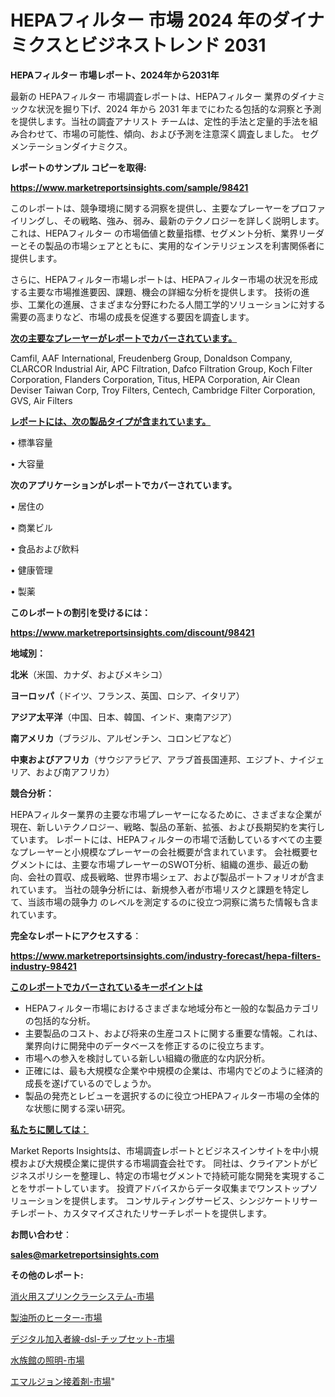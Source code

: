  # HEPAフィルター 市場 2024 年のダイナミクスとビジネストレンド 2031

<strong>HEPAフィルター 市場レポート、2024年から2031年</strong>

最新の HEPAフィルター 市場調査レポートは、HEPAフィルター 業界のダイナミックな状況を掘り下げ、2024 年から 2031 年までにわたる包括的な洞察と予測を提供します。当社の調査アナリスト チームは、定性的手法と定量的手法を組み合わせて、市場の可能性、傾向、および予測を注意深く調査しました。 セグメンテーションダイナミクス。



<strong>レポートのサンプル コピーを取得:</strong> <a href=https://www.marketreportsinsights.com/sample/98421>

<strong><u>https://www.marketreportsinsights.com/sample/98421</u></strong></a>

このレポートは、競争環境に関する洞察を提供し、主要なプレーヤーをプロファイリングし、その戦略、強み、弱み、最新のテクノロジーを詳しく説明します。 これは、HEPAフィルター の市場価値と数量指標、セグメント分析、業界リーダーとその製品の市場シェアとともに、実用的なインテリジェンスを利害関係者に提供します。

さらに、HEPAフィルター市場レポートは、HEPAフィルター市場の状況を形成する主要な市場推進要因、課題、機会の詳細な分析を提供します。 技術の進歩、工業化の進展、さまざまな分野にわたる人間工学的ソリューションに対する需要の高まりなど、市場の成長を促進する要因を調査します。



<strong><u>次の主要なプレーヤーがレポートでカバーされています。</u></strong>

Camfil, AAF International, Freudenberg Group, Donaldson Company, CLARCOR Industrial Air, APC Filtration, Dafco Filtration Group, Koch Filter Corporation, Flanders Corporation, Titus, HEPA Corporation, Air Clean Deviser Taiwan Corp, Troy Filters, Centech, Cambridge Filter Corporation, GVS, Air Filters



<strong><u><b>レポートには、次の製品タイプが含まれています。</b></u></strong>

• 標準容量

• 大容量



<strong><b>次のアプリケーションがレポートでカバーされています。</b></strong>

• 居住の

• 商業ビル

• 食品および飲料

• 健康管理

• 製薬



<strong><b>このレポートの割引を受けるには：</b></strong><a href=https://www.marketreportsinsights.com/discount/98421>

<strong><u>https://www.marketreportsinsights.com/discount/98421</u></strong></a>



<strong>地域別：</strong>



<strong>北米</strong>（米国、カナダ、およびメキシコ）



<strong>ヨーロッパ</strong>（ドイツ、フランス、英国、ロシア、イタリア）



<strong>アジア太平洋</strong>（中国、日本、韓国、インド、東南アジア）



<strong>南アメリカ</strong>（ブラジル、アルゼンチン、コロンビアなど）



<strong>中東およびアフリカ</strong>（サウジアラビア、アラブ首長国連邦、エジプト、ナイジェリア、および南アフリカ）



<strong>競合分析：</strong>

HEPAフィルター業界の主要な市場プレーヤーになるために、さまざまな企業が現在、新しいテクノロジー、戦略、製品の革新、拡張、および長期契約を実行しています。 レポートには、HEPAフィルターの市場で活動しているすべての主要なプレーヤーと小規模なプレーヤーの会社概要が含まれています。 会社概要セグメントには、主要な市場プレーヤーのSWOT分析、組織の進歩、最近の動向、会社の買収、成長戦略、世界市場シェア、および製品ポートフォリオが含まれています。 当社の競争分析には、新規参入者が市場リスクと課題を特定して、当該市場の競争力 のレベルを測定するのに役立つ洞察に満ちた情報も含まれています。



<strong>完全なレポートにアクセスする</strong>：

<a href=https://www.marketreportsinsights.com/industry-forecast/hepa-filters-industry-98421>

<strong><u>https://www.marketreportsinsights.com/industry-forecast/hepa-filters-industry-98421</u></strong></a>



<strong><u><b>このレポートでカバーされているキーポイントは</b></u></strong>
<ul>
  <li>HEPAフィルター市場におけるさまざまな地域分布と一般的な製品カテゴリの包括的な分析。</li>
  <li>主要製品のコスト、および将来の生産コストに関する重要な情報。これは、業界向けに開発中のデータベースを修正するのに役立ちます。</li>
  <li>市場への参入を検討している新しい組織の徹底的な内訳分析。</li>
  <li>正確には、最も大規模な企業や中規模の企業は、市場内でどのように経済的成長を遂げているのでしょうか。</li>
  <li>製品の発売とレビューを選択するのに役立つHEPAフィルター市場の全体的な状態に関する深い研究。</li>
</ul>


<strong><u><b>私たちに関しては：</b></u></strong>

Market Reports Insightsは、市場調査レポートとビジネスインサイトを中小規模および大規模企業に提供する市場調査会社です。 同社は、クライアントがビジネスポリシーを整理し、特定の市場セグメントで持続可能な開発を実現することをサポートしています。 投資アドバイスからデータ収集までワンストップソリューションを提供します。 コンサルティングサービス、シンジケートリサーチレポート、カスタマイズされたリサーチレポートを提供します。



<strong><b>お問い合わせ</b></strong>：

<a href=mailto:sales@marketreportsinsights.com>

<strong><u>sales@marketreportsinsights.com</u></strong></a>



<strong>その他のレポート:</strong>

<a href=https://www.linkedin.com/pulse/消火用スプリンクラーシステム-市場-2023-swot-分析と最新イノベーション-2030-pr-news-hub-tft9f/>消火用スプリンクラーシステム-市場</a>

<a href=https://www.linkedin.com/pulse/製油所のヒーター-市場-2030-年までの需要に焦点を当てた-2023-baftf/>製油所のヒーター-市場</a>

<a href=https://www.linkedin.com/pulse/デジタル加入者線-dsl-チップセット-市場-2023-競争分析と事業成長-2030-pr-news-hub-mnm8f/>デジタル加入者線-dsl-チップセット-市場</a>

<a href=https://www.linkedin.com/pulse/水族館の照明-市場-2023-総利益と主要ベンダー-2030-data-dive-discoveries-24-analysis-uo3ec/>水族館の照明-市場</a>

<a href=https://www.linkedin.com/pulse/エマルジョン接着剤-市場-2023-最新の-cagr-および成長分析-2030-pr-news-hub-7v4if/>エマルジョン接着剤-市場</a>"
